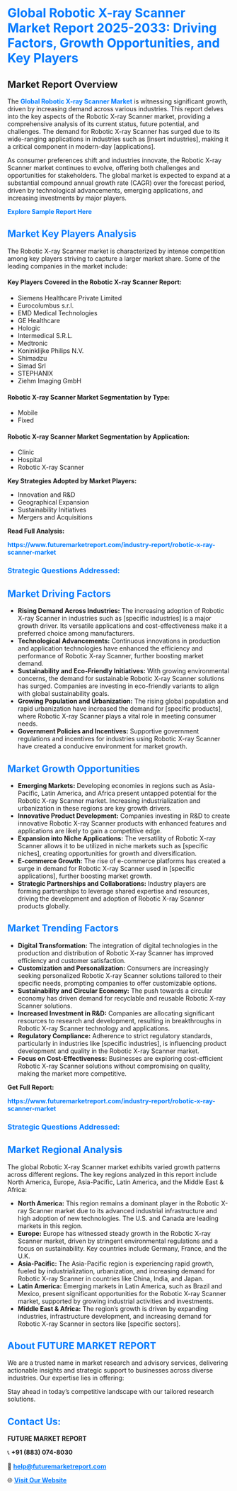 <h1 style="color: #007BFF;">Global Robotic X-ray Scanner Market Report 2025-2033: Driving Factors, Growth Opportunities, and Key Players</h1>

<section id="overview">
<h2>Market Report Overview</h2>
<p>The <a href="https://www.futuremarketreport.com/industry-report/robotic-x-ray-scanner-market" style="color: #007BFF; text-decoration: none;"><strong>Global Robotic X-ray Scanner Market</strong></a> is witnessing significant growth, driven by increasing demand across various industries. This report delves into the key aspects of the Robotic X-ray Scanner market, providing a comprehensive analysis of its current status, future potential, and challenges. The demand for Robotic X-ray Scanner has surged due to its wide-ranging applications in industries such as [insert industries], making it a critical component in modern-day [applications].</p>
<p>As consumer preferences shift and industries innovate, the Robotic X-ray Scanner market continues to evolve, offering both challenges and opportunities for stakeholders. The global market is expected to expand at a substantial compound annual growth rate (CAGR) over the forecast period, driven by technological advancements, emerging applications, and increasing investments by major players.</p>
</section>

<section id="overview">
<p><a href="https://www.futuremarketreport.com/request-sample/reportId=126969" style="color: #007BFF; text-decoration: none;"><strong>Explore Sample Report Here</strong></a></p>
</section>

<section id="key-players">
<h2 style="color: #007BFF;">Market Key Players Analysis</h2>
<p>The Robotic X-ray Scanner market is characterized by intense competition among key players striving to capture a larger market share. Some of the leading companies in the market include:</p>
<h4>Key Players Covered in the Robotic X-ray Scanner Report:</h4>
<ul><li>Siemens Healthcare Private Limited</li><li>Eurocolumbus s.r.l.</li><li>EMD Medical Technologies</li><li>GE Healthcare</li><li>Hologic</li><li>Intermedical S.R.L.</li><li>Medtronic</li><li>Koninklijke Philips N.V.</li><li>Shimadzu</li><li>Simad Srl</li><li>STEPHANIX</li><li>Ziehm Imaging GmbH</li></ul>
<h4>Robotic X-ray Scanner Market Segmentation by Type:</h4>
<ul><li>Mobile</li><li>Fixed</li></ul>

<h4>Robotic X-ray Scanner Market Segmentation by Application:</h4>
<ul><li>Clinic</li><li>Hospital</li><li>Robotic X-ray Scanner</li></ul>
<p><strong>Key Strategies Adopted by Market Players:</strong></p>
<ul>
<li>Innovation and R&D</li>
<li>Geographical Expansion</li>
<li>Sustainability Initiatives</li>
<li>Mergers and Acquisitions</li>
</ul>
</section>

<section>
<p><strong>Read Full Analysis: </strong></p><a href="https://www.futuremarketreport.com/industry-report/robotic-x-ray-scanner-market" style="color: #007BFF; text-decoration: none;"><strong>https://www.futuremarketreport.com/industry-report/robotic-x-ray-scanner-market</strong></a>
<h3 style="color: #007BFF;">Strategic Questions Addressed:</h3>
</section>

<section id="driving-factors">
<h2 style="color: #007BFF;">Market Driving Factors</h2>
<ul>
<li><strong>Rising Demand Across Industries:</strong> The increasing adoption of Robotic X-ray Scanner in industries such as [specific industries] is a major growth driver. Its versatile applications and cost-effectiveness make it a preferred choice among manufacturers.</li>
<li><strong>Technological Advancements:</strong> Continuous innovations in production and application technologies have enhanced the efficiency and performance of Robotic X-ray Scanner, further boosting market demand.</li>
<li><strong>Sustainability and Eco-Friendly Initiatives:</strong> With growing environmental concerns, the demand for sustainable Robotic X-ray Scanner solutions has surged. Companies are investing in eco-friendly variants to align with global sustainability goals.</li>
<li><strong>Growing Population and Urbanization:</strong> The rising global population and rapid urbanization have increased the demand for [specific products], where Robotic X-ray Scanner plays a vital role in meeting consumer needs.</li>
<li><strong>Government Policies and Incentives:</strong> Supportive government regulations and incentives for industries using Robotic X-ray Scanner have created a conducive environment for market growth.</li>
</ul>
</section>

<section id="growth-opportunities">
<h2 style="color: #007BFF;">Market Growth Opportunities</h2>
<ul>
<li><strong>Emerging Markets:</strong> Developing economies in regions such as Asia-Pacific, Latin America, and Africa present untapped potential for the Robotic X-ray Scanner market. Increasing industrialization and urbanization in these regions are key growth drivers.</li>
<li><strong>Innovative Product Development:</strong> Companies investing in R&D to create innovative Robotic X-ray Scanner products with enhanced features and applications are likely to gain a competitive edge.</li>
<li><strong>Expansion into Niche Applications:</strong> The versatility of Robotic X-ray Scanner allows it to be utilized in niche markets such as [specific niches], creating opportunities for growth and diversification.</li>
<li><strong>E-commerce Growth:</strong> The rise of e-commerce platforms has created a surge in demand for Robotic X-ray Scanner used in [specific applications], further boosting market growth.</li>
<li><strong>Strategic Partnerships and Collaborations:</strong> Industry players are forming partnerships to leverage shared expertise and resources, driving the development and adoption of Robotic X-ray Scanner products globally.</li>
</ul>
</section>

<section id="trending-factors">
<h2 style="color: #007BFF;">Market Trending Factors</h2>
<ul>
<li><strong>Digital Transformation:</strong> The integration of digital technologies in the production and distribution of Robotic X-ray Scanner has improved efficiency and customer satisfaction.</li>
<li><strong>Customization and Personalization:</strong> Consumers are increasingly seeking personalized Robotic X-ray Scanner solutions tailored to their specific needs, prompting companies to offer customizable options.</li>
<li><strong>Sustainability and Circular Economy:</strong> The push towards a circular economy has driven demand for recyclable and reusable Robotic X-ray Scanner solutions.</li>
<li><strong>Increased Investment in R&D:</strong> Companies are allocating significant resources to research and development, resulting in breakthroughs in Robotic X-ray Scanner technology and applications.</li>
<li><strong>Regulatory Compliance:</strong> Adherence to strict regulatory standards, particularly in industries like [specific industries], is influencing product development and quality in the Robotic X-ray Scanner market.</li>
<li><strong>Focus on Cost-Effectiveness:</strong> Businesses are exploring cost-efficient Robotic X-ray Scanner solutions without compromising on quality, making the market more competitive.</li>
</ul>
</section>

<section>
<p><strong>Get Full Report: </strong></p><a href="https://www.futuremarketreport.com/industry-report/robotic-x-ray-scanner-market" style="color: #007BFF; text-decoration: none;"><strong>https://www.futuremarketreport.com/industry-report/robotic-x-ray-scanner-market</strong></a>
<h3 style="color: #007BFF;">Strategic Questions Addressed:</h3>
</section>


<section id="regional-analysis">
<h2 style="color: #007BFF;">Market Regional Analysis</h2>
<p>The global Robotic X-ray Scanner market exhibits varied growth patterns across different regions. The key regions analyzed in this report include North America, Europe, Asia-Pacific, Latin America, and the Middle East & Africa:</p>
<ul>
<li><strong>North America:</strong> This region remains a dominant player in the Robotic X-ray Scanner market due to its advanced industrial infrastructure and high adoption of new technologies. The U.S. and Canada are leading markets in this region.</li>
<li><strong>Europe:</strong> Europe has witnessed steady growth in the Robotic X-ray Scanner market, driven by stringent environmental regulations and a focus on sustainability. Key countries include Germany, France, and the U.K.</li>
<li><strong>Asia-Pacific:</strong> The Asia-Pacific region is experiencing rapid growth, fueled by industrialization, urbanization, and increasing demand for Robotic X-ray Scanner in countries like China, India, and Japan.</li>
<li><strong>Latin America:</strong> Emerging markets in Latin America, such as Brazil and Mexico, present significant opportunities for the Robotic X-ray Scanner market, supported by growing industrial activities and investments.</li>
<li><strong>Middle East & Africa:</strong> The region’s growth is driven by expanding industries, infrastructure development, and increasing demand for Robotic X-ray Scanner in sectors like [specific sectors].</li>
</ul>
</section>

<footer>
<h2 style="color: #007BFF;">About FUTURE MARKET REPORT</h2>
<p>We are a trusted name in market research and advisory services, delivering actionable insights and strategic support to businesses across diverse industries. Our expertise lies in offering:</p>

<p>Stay ahead in today’s competitive landscape with our tailored research solutions.</p>

<h2 style="color: #007BFF;">Contact Us:</h2>
<p><strong>FUTURE MARKET REPORT</strong></p>
<p>📞 <strong>+91 (883) 074-8030</strong></p>
<p>📧 <strong><a href="mailto:help@futuremarketreport.com" style="color: #007BFF;">help@futuremarketreport.com</a></strong></p>
<p>🌐 <strong><a href="https://www.futuremarketreport.com/" style="color: #007BFF;">Visit Our Website</a></strong></p>
</footer>